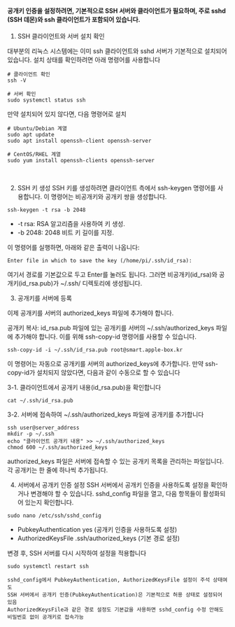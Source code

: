 #### 공개키 인증을 설정하려면, 기본적으로 SSH 서버와 클라이언트가 필요하며, 주로 sshd (SSH 데몬)와 ssh 클라이언트가 포함되어 있습니다.

1. SSH 클라이언트와 서버 설치 확인

대부분의 리눅스 시스템에는 이미 ssh 클라이언트와 sshd 서버가 기본적으로 설치되어 있습니다. 설치 상태를 확인하려면 아래 명령어를 사용합니다
```
# 클라이언트 확인
ssh -V

# 서버 확인
sudo systemctl status ssh
```


만약 설치되어 있지 않다면, 다음 명령어로 설치
```
# Ubuntu/Debian 계열
sudo apt update
sudo apt install openssh-client openssh-server

# CentOS/RHEL 계열
sudo yum install openssh-clients openssh-server
```
<br>

2. SSH 키 생성
SSH 키를 생성하려면 클라이언트 측에서 ssh-keygen 명령어를 사용합니다. 이 명령어는 비공개키와 공개키 쌍을 생성합니다.
```
ssh-keygen -t rsa -b 2048
```
- -t rsa: RSA 알고리즘을 사용하여 키 생성.
- -b 2048: 2048 비트 키 길이를 지정.


이 명령어를 실행하면, 아래와 같은 출력이 나옵니다:
```
Enter file in which to save the key (/home/pi/.ssh/id_rsa):
```

여기서 경로를 기본값으로 두고 Enter를 눌러도 됩니다.
그러면 비공개키(id_rsa)와 공개키(id_rsa.pub)가 ~/.ssh/ 디렉토리에 생성됩니다.
<br>

3. 공개키를 서버에 등록

이제 공개키를 서버의 authorized_keys 파일에 추가해야 합니다.

공개키 복사: id_rsa.pub 파일에 있는 공개키를 서버의 ~/.ssh/authorized_keys 파일에 추가해야 합니다.
이를 위해 ssh-copy-id 명령어를 사용할 수 있습니다.
```
ssh-copy-id -i ~/.ssh/id_rsa.pub root@smart.apple-box.kr
```

이 명령어는 자동으로 공개키를 서버의 authorized_keys에 추가합니다.
만약 ssh-copy-id가 설치되지 않았다면, 다음과 같이 수동으로 할 수 있습니다


3-1. 클라이언트에서 공개키 내용(id_rsa.pub)을 확인합니다
```
cat ~/.ssh/id_rsa.pub
```

3-2. 서버에 접속하여 ~/.ssh/authorized_keys 파일에 공개키를 추가합니다
```
ssh user@server_address
mkdir -p ~/.ssh
echo "클라이언트 공개키 내용" >> ~/.ssh/authorized_keys
chmod 600 ~/.ssh/authorized_keys
```
authorized_keys 파일은 서버에 접속할 수 있는 공개키 목록을 관리하는 파일입니다.
각 공개키는 한 줄에 하나씩 추가됩니다.


4. 서버에서 공개키 인증 설정
SSH 서버에서 공개키 인증을 사용하도록 설정을 확인하거나 변경해야 할 수 있습니다. sshd_config 파일을 열고, 다음 항목들이 활성화되어 있는지 확인합니다.

```
sudo nano /etc/ssh/sshd_config
```
- PubkeyAuthentication yes (공개키 인증을 사용하도록 설정)
- AuthorizedKeysFile .ssh/authorized_keys (기본 경로 설정)


변경 후, SSH 서버를 다시 시작하여 설정을 적용합니다
```
sudo systemctl restart ssh

sshd_config에서 PubkeyAuthentication, AuthorizedKeysFile 설정이 주석 상태여도
SSH 서버에서 공개키 인증(PubkeyAuthentication)은 기본적으로 허용 상태로 설정되어 있음
AuthorizedKeysFile과 같은 경로 설정도 기본값을 사용하면 sshd_config 수정 안해도 비밀번호 없이 공개키로 접속가능
```


